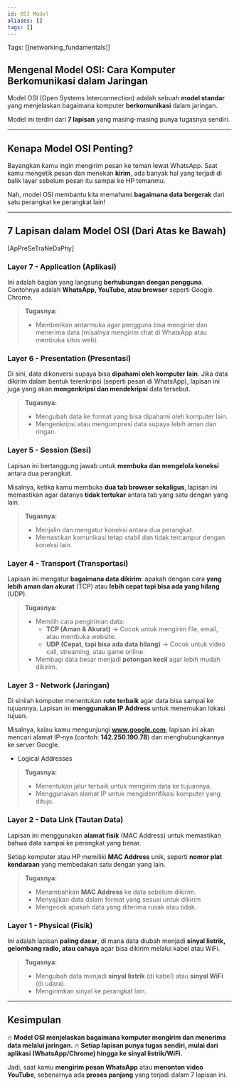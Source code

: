 ```yaml
---
id: OSI Model
aliases: []
tags: []
---
```


Tags: [[networking_fundamentals]]

## **Mengenal Model OSI: Cara Komputer Berkomunikasi dalam Jaringan**

Model OSI (Open Systems Interconnection) adalah sebuah **model standar** yang menjelaskan bagaimana komputer **berkomunikasi** dalam jaringan.

Model ini terdiri dari **7 lapisan** yang masing-masing punya tugasnya sendiri.

---

## **Kenapa Model OSI Penting?**

Bayangkan kamu ingin mengirim pesan ke teman lewat WhatsApp. Saat kamu mengetik pesan dan menekan **kirim**, ada banyak hal yang terjadi di balik layar sebelum pesan itu sampai ke HP temanmu.

Nah, model OSI membantu kita memahami **bagaimana data bergerak** dari satu perangkat ke perangkat lain!

---

## **7 Lapisan dalam Model OSI (Dari Atas ke Bawah)**

[ApPreSeTraNeDaPhy]

### **Layer 7 - Application (Aplikasi)**

Ini adalah bagian yang langsung **berhubungan dengan pengguna**. Contohnya adalah **WhatsApp, YouTube, atau browser** seperti Google Chrome.

> **Tugasnya:**
>
> - Memberikan antarmuka agar pengguna bisa mengirim dan menerima data (misalnya mengirim chat di WhatsApp atau membuka situs web).

### **Layer 6 - Presentation (Presentasi)**

Di sini, data dikonversi supaya bisa **dipahami oleh komputer lain**. Jika data dikirim dalam bentuk terenkripsi (seperti pesan di WhatsApp), lapisan ini juga yang akan **mengenkripsi dan mendekripsi** data tersebut.

> **Tugasnya:**
>
> - Mengubah data ke format yang bisa dipahami oleh komputer lain.
> - Mengenkripsi atau mengompresi data supaya lebih aman dan ringan.

### **Layer 5 - Session (Sesi)**

Lapisan ini bertanggung jawab untuk **membuka dan mengelola koneksi** antara dua perangkat.

Misalnya, ketika kamu membuka **dua tab browser sekaligus**, lapisan ini memastikan agar datanya **tidak tertukar** antara tab yang satu dengan yang lain.

> **Tugasnya:**
>
> - Menjalin dan mengatur koneksi antara dua perangkat.
> - Memastikan komunikasi tetap stabil dan tidak tercampur dengan koneksi lain.

### **Layer 4 - Transport (Transportasi)**

Lapisan ini mengatur **bagaimana data dikirim**: apakah dengan cara **yang lebih aman dan akurat** (TCP) atau **lebih cepat tapi bisa ada yang hilang** (UDP).

> **Tugasnya:**
>
> - Memilih cara pengiriman data:
>   - **TCP (Aman & Akurat)** → Cocok untuk mengirim file, email, atau membuka website.
>   - **UDP (Cepat, tapi bisa ada data hilang)** → Cocok untuk video call, streaming, atau game online.
> - Membagi data besar menjadi **potongan kecil** agar lebih mudah dikirim.

### **Layer 3 - Network (Jaringan)**

Di sinilah komputer menentukan **rute terbaik** agar data bisa sampai ke tujuannya. Lapisan ini **menggunakan IP Address** untuk menemukan lokasi tujuan.

Misalnya, kalau kamu mengunjungi **www.google.com**, lapisan ini akan mencari alamat IP-nya (contoh: **142.250.190.78**) dan menghubungkannya ke server Google.

- Logical Addresses

> **Tugasnya:**
>
> - Menentukan jalur terbaik untuk mengirim data ke tujuannya.
> - Menggunakan alamat IP untuk mengidentifikasi komputer yang dituju.

### **Layer 2 - Data Link (Tautan Data)**

Lapisan ini menggunakan **alamat fisik** (MAC Address) untuk memastikan bahwa data sampai ke perangkat yang benar.

Setiap komputer atau HP memiliki **MAC Address** unik, seperti **nomor plat kendaraan** yang membedakan satu dengan yang lain.

> **Tugasnya:**
>
> - Menambahkan **MAC Address** ke data sebelum dikirim.
> - Menyajikan data dalam format yang sesuai untuk dikirim
> - Mengecek apakah data yang diterima rusak atau tidak.

### **Layer 1 - Physical (Fisik)**

Ini adalah lapisan **paling dasar**, di mana data diubah menjadi **sinyal listrik, gelombang radio, atau cahaya** agar bisa dikirim melalui kabel atau WiFi.

> **Tugasnya:**
>
> - Mengubah data menjadi **sinyal listrik** (di kabel) atau **sinyal WiFi** (di udara).
> - Mengirimkan sinyal ke perangkat lain.

---

## **Kesimpulan**

🔥 **Model OSI menjelaskan bagaimana komputer mengirim dan menerima data melalui jaringan.**
🔥 **Setiap lapisan punya tugas sendiri, mulai dari aplikasi (WhatsApp/Chrome) hingga ke sinyal listrik/WiFi.**

Jadi, saat kamu **mengirim pesan WhatsApp** atau **menonton video YouTube**, sebenarnya ada **proses panjang** yang terjadi dalam 7 lapisan ini.
